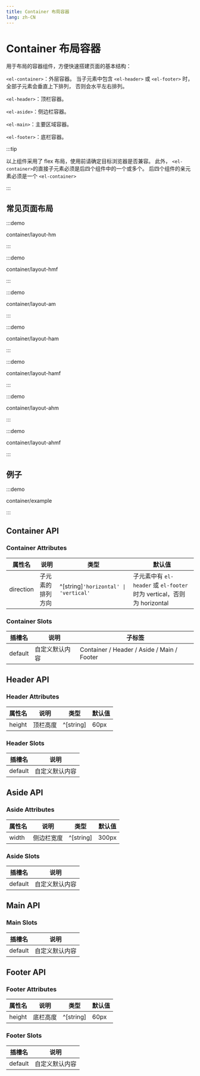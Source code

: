 ```yaml
---
title: Container 布局容器
lang: zh-CN
---
```


# Container 布局容器

用于布局的容器组件，方便快速搭建页面的基本结构：

`<el-container>`：外层容器。 当子元素中包含 `<el-header>` 或 `<el-footer>` 时，全部子元素会垂直上下排列， 否则会水平左右排列。

`<el-header>`：顶栏容器。

`<el-aside>`：侧边栏容器。

`<el-main>`：主要区域容器。

`<el-footer>`：底栏容器。

:::tip

以上组件采用了 flex 布局，使用前请确定目标浏览器是否兼容。 此外， `<el-container>`的直接子元素必须是后四个组件中的一个或多个。 后四个组件的亲元素必须是一个 `<el-container>`

:::

## 常见页面布局

<style lang="scss">
@use '../../examples/container/common-layout.scss';
</style>

:::demo

container/layout-hm

:::

:::demo

container/layout-hmf

:::

:::demo

container/layout-am

:::

:::demo

container/layout-ham

:::

:::demo

container/layout-hamf

:::

:::demo

container/layout-ahm

:::

:::demo

container/layout-ahmf

:::

## 例子

:::demo

container/example

:::

## Container API

### Container Attributes

| 属性名    | 说明             | 类型                                  | 默认值                                                                 |
| --------- | ---------------- | ------------------------------------- | ---------------------------------------------------------------------- |
| direction | 子元素的排列方向 | ^[string]`'horizontal' \| 'vertical'` | 子元素中有 `el-header` 或 `el-footer` 时为 vertical，否则为 horizontal |

### Container Slots

| 插槽名  | 说明           | 子标签                                     |
| ------- | -------------- | ------------------------------------------ |
| default | 自定义默认内容 | Container / Header / Aside / Main / Footer |

## Header API

### Header Attributes

| 属性名 | 说明     | 类型      | 默认值 |
| ------ | -------- | --------- | ------ |
| height | 顶栏高度 | ^[string] | 60px   |

### Header Slots

| 插槽名  | 说明           |
| ------- | -------------- |
| default | 自定义默认内容 |

## Aside API

### Aside Attributes

| 属性名 | 说明       | 类型      | 默认值 |
| ------ | ---------- | --------- | ------ |
| width  | 侧边栏宽度 | ^[string] | 300px  |

### Aside Slots

| 插槽名  | 说明           |
| ------- | -------------- |
| default | 自定义默认内容 |

## Main API

### Main Slots

| 插槽名  | 说明           |
| ------- | -------------- |
| default | 自定义默认内容 |

## Footer API

### Footer Attributes

| 属性名 | 说明     | 类型      | 默认值 |
| ------ | -------- | --------- | ------ |
| height | 底栏高度 | ^[string] | 60px   |

### Footer Slots

| 插槽名  | 说明           |
| ------- | -------------- |
| default | 自定义默认内容 |
